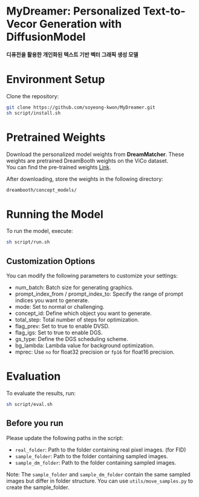 # MyDreamer: Personalized Text-to-Vecor Generation with DiffusionModel
**디퓨전을 활용한 개인화된 텍스트 기반 벡터 그래픽 생성 모델**

# Environment Setup

Clone the repository:
   ```bash
   git clone https://github.com/soyeong-kwon/MyDreamer.git
   sh script/install.sh
   ```

# Pretrained Weights

Download the personalized model weights from **DreamMatcher**. These weights are pretrained DreamBooth weights on the ViCo dataset.  
You can find the pre-trained weights [Link](https://github.com/cvlab-kaist/DreamMatcher).  

After downloading, store the weights in the following directory:
```bash
dreambooth/concept_models/
```

# Running the Model
To run the model, execute:

```bash
sh script/run.sh
```

## Customization Options
You can modify the following parameters to customize your settings:

* num_batch: Batch size for generating graphics.
* prompt_index_from / prompt_index_to: Specify the range of prompt indices you want to generate.
* mode: Set to normal or challenging.
* concept_id: Define which object you want to generate.
* total_step: Total number of steps for optimization.
* flag_prev: Set to true to enable DVSD.
* flag_igs: Set to true to enable DGS.
* gs_type: Define the DGS scheduling scheme.
* bg_lambda: Lambda value for background optimization.
* mprec: Use `no` for float32 precision or `fp16` for float16 precision.

# Evaluation
To evaluate the results, run:

```bash
sh script/eval.sh
```

## Before you run
Please update the following paths in the script:

* `real_folder`: Path to the folder containing real pixel images. (for FID)
* `sample_folder`: Path to the folder containing sampled images. 
* `sample_dm_folder`: Path to the folder containing sampled images. 

Note: The `sample_folder` and `sample_dm_folder` contain the same sampled images but differ in folder structure. You can use `utils/move_samples.py` to create the sample_folder.
